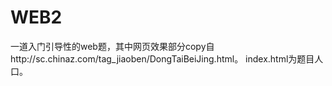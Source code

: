 # WEB2
一道入门引导性的web题，其中网页效果部分copy自http://sc.chinaz.com/tag_jiaoben/DongTaiBeiJing.html。
index.html为题目人口。
